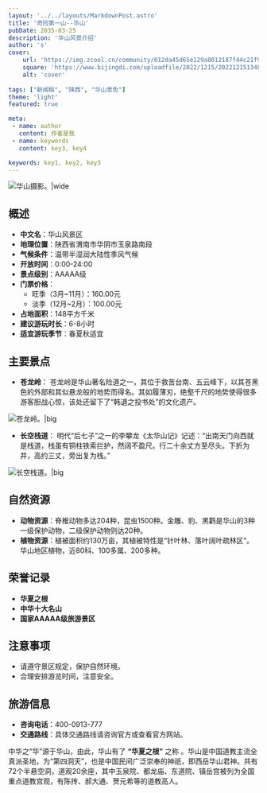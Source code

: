 ```yaml
---
layout: '../../layouts/MarkdownPost.astro'
title: '奇险第一山--华山'
pubDate: 2035-03-25
description: '华山风景介绍'
author: 's'
cover:
    url: 'https://img.zcool.cn/community/012da45d65e129a8012187f44c21f9.jpg@1280w_1l_2o_100sh.jpg'
    square: 'https://www.bijingdi.com/uploadfile/2022/1215/20221215134852525.jpeg'
    alt: 'cover'
    
tags: ["新闻稿", "陕西", "华山景色"] 
theme: 'light'
featured: true

meta:
 - name: author
   content: 作者是我
 - name: keywords
   content: key3, key4

keywords: key1, key2, key3
---
```

![华山摄影。|wide](https://img.zcool.cn/community/01cd865bc8a8bda8012099c8a86a2c.jpg@2o.jpg)
## 概述
- **中文名**：华山风景区
- **地理位置**：陕西省渭南市华阴市玉泉路南段
- **气候条件**：温带半湿润大陆性季风气候
- **开放时间**：0:00-24:00
- **景点级别**：AAAAA级
- **门票价格**：
  - 旺季（3月~11月）：160.00元
  - 淡季（12月~2月）：100.00元
- **占地面积**：148平方千米
- **建议游玩时长**：6-8小时
- **适宜游玩季节**：春夏秋适宜

## 主要景点

- **苍龙岭**：
苍龙岭是华山著名险道之一，其位于救苦台南、五云峰下，以其苍黑色的外部和其似悬龙般的地势而得名。其如履薄刃，绝壑千尺的地势使得很多游客胆战心惊，该处还留下了“韩退之投书处”的文化遗产。

![苍龙岭。|big](https://youimg1.c-ctrip.com/target/10020y000000lz2hoE820.jpg)

- **长空栈道**：
明代“后七子”之一的李攀龙《太华山记》记述：“出南天门向西就是栈道，栈虽有铜柱铁索拦护，然阔不盈尺。行二十余丈方至尽头。下折为井，高约三丈，旁出复为栈。”

![长空栈道。|big](https://youimg1.c-ctrip.com/target/100e0d0000006vxz50E88.jpg)

## 自然资源

- **动物资源**：脊椎动物多达204种，昆虫1500种。金雕、豹、黑鹳是华山的3种一级保护动物，二级保护动物则达20种。
- **植物资源**：植被面积约130万亩，其植被特性是“针叶林、落叶阔叶疏林区”。华山地区植物，近80科、100多属、200多种。

## 荣誉记录

- **华夏之根**
- **中华十大名山**
- **国家AAAAA级旅游景区**

## 注意事项

- 请遵守景区规定，保护自然环境。
- 合理安排游览时间，注意安全。

## 旅游信息

- **咨询电话**：400-0913-777
- **交通路线**：具体交通路线请咨询官方或查看官方网站。

中华之“华”源于华山，由此，华山有了
**“华夏之根”**
之称 。华山是中国道教主流全真派圣地，为“第四洞天”，也是中国民间广泛崇奉的神祇，即西岳华山君神。共有72个半悬空洞，道观20余座，其中玉泉院、都龙庙、东道院、镇岳宫被列为全国重点道教宫观，有陈抟、郝大通、贺元希等的道教高人。
